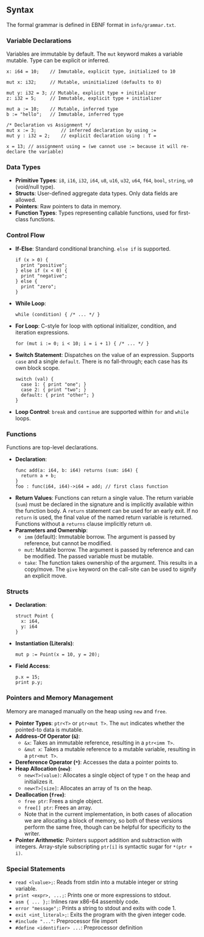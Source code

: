 ## Syntax
The formal grammar is defined in EBNF format in `info/grammar.txt`.

### Variable Declarations

Variables are immutable by default. The `mut` keyword makes a variable mutable. Type can be explicit or inferred.

```
x: i64 = 10;    // Immutable, explicit type, initialized to 10

mut x: i32;     // Mutable, uninitialized (defaults to 0)

mut y: i32 = 3; // Mutable, explicit type + initializer
z: i32 = 5;     // Immutable, explicit type + initializer

mut a := 10;    // Mutable, inferred type
b := "hello";   // Immutable, inferred type

/* Declaration vs Assignment */
mut x := 3;         // inferred declaration by using :=
mut y : i32 = 2;    // explicit declaration using : T =

x = 13; // assignment using = (we cannot use := because it will re-declare the variable)
```

### Data Types

- **Primitive Types**: `i8`, `i16`, `i32`, `i64`, `u8`, `u16`, `u32`, `u64`, `f64`, `bool`, `string`, `u0` (void/null type).
- **Structs**: User-defined aggregate data types. Only data fields are allowed.
- **Pointers**: Raw pointers to data in memory.
- **Function Types**: Types representing callable functions, used for first-class functions.

### Control Flow

- **If-Else**: Standard conditional branching. `else if` is supported.
    ```
    if (x > 0) {
      print "positive";
    } else if (x < 0) {
      print "negative";
    } else {
      print "zero";
    }
    ```
- **While Loop**:
    ```
    while (condition) { /* ... */ }
    ```
-   **For Loop**: C-style for loop with optional initializer, condition, and iteration expressions.
    ```
    for (mut i := 0; i < 10; i = i + 1) { /* ... */ }
    ```
- **Switch Statement**: Dispatches on the value of an expression. Supports `case` and a single `default`. There is no fall-through; each case has its own block scope.
    ```
    switch (val) {
      case 1: { print "one"; }
      case 2: { print "two"; }
      default: { print "other"; }
    }
    ```
- **Loop Control**: `break` and `continue` are supported within `for` and `while` loops.

### Functions

Functions are top-level declarations.

- **Declaration**:
    ```
    func add(a: i64, b: i64) returns (sum: i64) {
      return a + b;
    }
    foo : func(i64, i64)->i64 = add; // first class function
    ```
- **Return Values**: Functions can return a single value. The return variable (`sum`) must be declared in the signature and is implicitly available within the function body. A `return` statement can be used for an early exit. If no `return` is used, the final value of the named return variable is returned. Functions without a `returns` clause implicitly return `u0`.
- **Parameters and Ownership**:
    - `imm` (default): Immutable borrow. The argument is passed by reference, but cannot be modified.
    - `mut`: Mutable borrow. The argument is passed by reference and can be modified. The passed variable must be mutable.
    - `take`: The function takes ownership of the argument. This results in a copy/move. The `give` keyword on the call-site can be used to signify an explicit move.

### Structs

- **Declaration**:
    ```
    struct Point {
      x: i64,
      y: i64
    }
    ```
- **Instantiation (Literals)**:
    ```
    mut p := Point(x = 10, y = 20);
    ```
- **Field Access**:
    ```
    p.x = 15;
    print p.y;
    ```

### Pointers and Memory Management

Memory are managed manually on the heap using `new` and `free`.

- **Pointer Types**: `ptr<T>` or `ptr<mut T>`. The `mut` indicates whether the pointed-to data is mutable.
- **Address-Of Operator (`&`)**:
    - `&x`: Takes an immutable reference, resulting in a `ptr<imm T>`.
    - `&mut x`: Takes a mutable reference to a mutable variable, resulting in a `ptr<mut T>`.
- **Dereference Operator (`*`)**: Accesses the data a pointer points to.
- **Heap Allocation (`new`)**:
    - `new<T>(value)`: Allocates a single object of type `T` on the heap and initializes it.
    - `new<T>[size]`: Allocates an array of `T`s on the heap.
- **Deallocation (`free`)**:
    - `free ptr`: Frees a single object.
    - `free[] ptr`: Frees an array.
    - Note that in the current implementation, in both cases of allocation we are allocating a block of memory, so both of these versions perform the same free, though can be helpful for specificity to the writer.
- **Pointer Arithmetic**: Pointers support addition and subtraction with integers. Array-style subscripting `ptr[i]` is syntactic sugar for `*(ptr + i)`.

### Special Statements

- `read <lvalue>;`: Reads from stdin into a mutable integer or string variable.
- `print <expr>, ...;`: Prints one or more expressions to stdout.
- `asm { ... };`: Inlines raw x86-64 assembly code.
- `error "message";`: Prints a string to stdout and exits with code 1.
- `exit <int_literal>;`: Exits the program with the given integer code.
- `#include "..."`: Preprocessor file import
- `#define <identifier> ...`: Preprocessor definition

